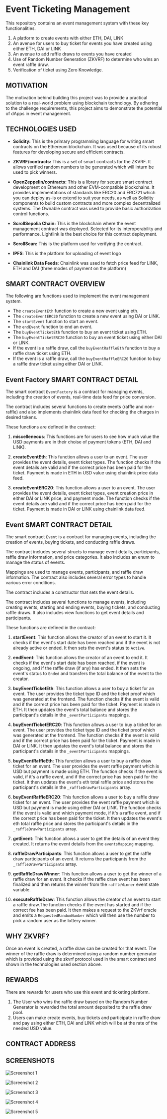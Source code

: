 # Event Ticketing Management

This repository contains an event management system with these key functionalities.

1. A platform to create events with either ETH, DAI, LINK
2. An avenue for users to buy ticket for events you have created using either ETH, DAI or LINK
3. An avenue to add raffle draws to events you have created
4. Use of Random Number Generation (ZKVRF) to determine who wins an event raffle draw.
5. Verification of ticket using Zero Knowledge.

## MOTIVATION

The motivation behind building this project was to provide a practical solution to a real-world problem using blockchain technology. By adhering to the challenge requirements, this project aims to demonstrate the potential of dApps in event management.

## TECHNOLOGIES USED

- **Solidity:** This is the primary programming language for writing smart contracts on the Ethereum blockchain. It was used because of its robust features for developing secure and efficient contracts.

- **ZKVRF/contracts:** This is a set of smart contracts for the ZKVRF. It allows verified random numbers to be generated which will inturn be used to pick winners.

- **OpenZeppelin/contracts:** This is a library for secure smart contract development on Ethereum and other EVM-compatible blockchains. It provides implementations of standards like ERC20 and ERC721 which you can deploy as-is or extend to suit your needs, as well as Solidity components to build custom contracts and more complex decentralized systems. The Ownable contract was used to provide basic authorization control functions.

- **ScrollSepolia Chain:** This is the blockchain where the event management contract was deployed. Selected for its interoperability and performance. Lightlink is the best choice for this contract deployment.

- **ScrollScan:** This is the platform used for verifying the contract.

- **IPFS**: This is the platform for uploading of event logo

- **Chainlink Data Feeds**: Chainlink was used to fetch price feed for LINK, ETH and DAI (three modes of payment on the platform)

## SMART CONTRACT OVERVIEW

The following are functions used to implement the event management system.

- The `createEventEth` function to create a new event using eth.
- The `createEventERC20` function to create a new event using DAI or LINK.
- The `startEvent` function to start an event.
- The `endEvent` function to end an event.
- The `buyEventTicketEth` function to buy an event ticket using ETH.
- The `buyEventTicketERC20` function to buy an event ticket using either DAI or LINK.
- If the event is a raffle draw, call the `buyEventRaffleEth` function to buy a raffle draw ticket using ETH.
- If the event is a raffle draw, call the `buyEventRaffleERC20` function to buy a raffle draw ticket using either DAI or LINK.


## Event Factory SMART CONTRACT DETAIL

The smart contract `EventFactory` is a contract for managing events, including the creation of events, real-time data feed for price conversion.

The contract includes several functions to create events (raffle and non-raffle) and also implements chainlink data feed for checking the charges in desired tokens.

These functions are defined in the contract:

1. **miscelleneous**: This functions are for users to see how much value the USD payments are in their choise of payment tokens (ETH, DAI and LINK).

2. **createEventEth**: This function allows a user to an event. The user provides the event details, event ticket types. The function checks if the event details are valid and if the correct price has been paid for the ticket. Payment is made in ETH in USD value using chainlink price data feed.

3. **createEventERC20**: This function allows a user to an event. The user provides the event details, event ticket types, event creation price in either DAI or LINK price, and payment mode. The function checks if the event details are valid and if the correct price has been paid for the ticket. Payment is made in DAI or LINK using chainlink data feed.


## Event SMART CONTRACT DETAIL

The smart contract `Event` is a contract for managing events, including the creation of events, buying tickets, and conducting raffle draws.

The contract includes several structs to manage event details, participants, raffle draw information, and price categories. It also includes an enum to manage the status of events.

Mappings are used to manage events, participants, and raffle draw information. The contract also includes several error types to handle various error conditions.

The contract includes a constructor that sets the event details.

The contract includes several functions to manage events, including creating events, starting and ending events, buying tickets, and conducting raffle draws. It also includes view functions to get event details and participants.

These functions are defined in the contract:

1. **startEvent**: This function allows the creator of an event to start it. It checks if the event's start date has been reached and if the event is not already active or ended. It then sets the event's status to `Active`.

2. **endEvent**: This function allows the creator of an event to end it. It checks if the event's start date has been reached, if the event is ongoing, and if the raffle draw (if any) has ended. It then sets the event's status to `Ended` and transfers the total balance of the event to the creator.

3. **buyEventTicketEth**: This function allows a user to buy a ticket for an event. The user provides the ticket type ID and the ticket proof which was generated at the frontend. The function checks if the event is valid and if the correct price has been paid for the ticket. Payment is made in ETH. It then updates the event's total balance and stores the participant's details in the `_eventParticipants` mappings.

4. **buyEventTicketERC20**: This function allows a user to buy a ticket for an event. The user provides the ticket type ID and the ticket proof which was generated at the frontend. The function checks if the event is valid and if the correct price has been paid for the ticket. Payment is made in DAI or LINK. It then updates the event's total balance and stores the participant's details in the `_eventParticipants` mappings.

5. **buyEventRaffleEth**: This function allows a user to buy a raffle draw ticket for an event. The user provides the event raffle payment which is USD but payment is made using ETH. The function checks if the event is valid, if it's a raffle event, and if the correct price has been paid for the ticket. It then updates the event's eth total raffle price and stores the participant's details in the `_raffleDrawParticipants` array.

6. **buyEventRaffleERC20**: This function allows a user to buy a raffle draw ticket for an event. The user provides the event raffle payment which is USD but payment is made using either DAI or LINK. The function checks if the event is valid and which payment mode, if it's a raffle event, and if the correct price has been paid for the ticket. It then updates the event's eth total raffle price and stores the participant's details in the `_raffleDrawParticipants` array.

7. **getEvent**: This function allows a user to get the details of an event they created. It returns the event details from the `eventsMapping` mapping.

8. **raffleDrawParticipants**: This function allows a user to get the raffle draw participants of an event. It returns the participants from the `_raffleDrawParticipants` array.

9. **getRaffleDrawWinner**: This function allows a user to get the winner of a raffle draw for an event. It checks if the raffle draw event has been finalized and then returns the winner from the `raffleWinner` event state variable.

10. **executeRaffleDraw**: This function allows the creator of an event to start a raffle draw.The function checks if the event has started and if the correct fee has been paid. It then makes a request to the ZKVrf oracle and emits a `RequestedRandomNumber` which will then use the number to pick a random user as the lottery winner.

## WHY ZKVRF?

Once an event is created, a raffle draw can be created for that event. The winner of the raffle draw is determined using a random number generator which is provided using the zkvrf protocol used in the smart contract and shown in the technologies used section above.

## REWARDS

There are rewards for users who use this event and ticketing platform.

1. The User who wins the raffle draw based on the Random Number Generator is rewarded the total amount deposited to the raffle draw pool.
2. Users can make create events, buy tickets and participate in raffle draw and pay using either ETH, DAI and LINK which will be at the rate of the needed USD value.

## CONTRACT ADDRESS

## SCREENSHOTS

![Screenshot 1](./screenshots/ss1.png)

![Screenshot 2](./screenshots/ss2.png)

![Screenshot 3](./screenshots/ss3.png)

![Screenshot 4](./screenshots/ss4.png)

![Screenshot 5](./screenshots/ss5.png)
